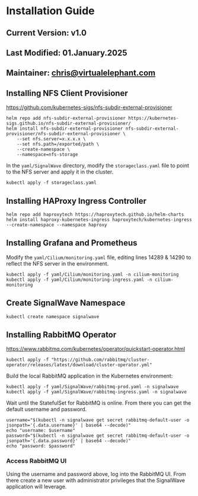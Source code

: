 # Installation Guide
## Current Version: v1.0
## Last Modified: 01.January.2025
## Maintainer: chris@virtualelephant.com

## Installing NFS Client Provisioner
https://github.com/kubernetes-sigs/nfs-subdir-external-provisioner

```
helm repo add nfs-subdir-external-provisioner https://kubernetes-sigs.github.io/nfs-subdir-external-provisioner/
helm install nfs-subdir-external-provisioner nfs-subdir-external-provisioner/nfs-subdir-external-provisioner \
    --set nfs.server=x.x.x.x \
    --set nfs.path=/exported/path \
    --create-namespace \
    --namespace=nfs-storage
```

In the `yaml/SignalWave` directory, modify the `storageclass.yaml` file to point to the NFS server and apply it in the cluster.
```
kubectl apply -f storageclass.yaml
```

## Installing HAProxy Ingress Controller
```
helm repo add haproxytech https://haproxytech.github.io/helm-charts
helm install haproxy-kubernetes-ingress haproxytech/kubernetes-ingress --create-namespace --namespace haproxy
```

## Installing Grafana and Prometheus
Modify the `yaml/Cilium/monitoring.yaml` file, editing lines 14289 & 14290 to reflect the NFS server in the environment.
```
kubectl apply -f yaml/Cilium/monitoring.yaml -n cilium-monitoring
kubectl apply -f yaml/Cilium/monitoring-ingress.yaml -n cilium-monitoring
```

## Create SignalWave Namespace
```
kubectl create namespace signalwave
```

## Installing RabbitMQ Operator
https://www.rabbitmq.com/kubernetes/operator/quickstart-operator.html

```
kubectl apply -f "https://github.com/rabbitmq/cluster-operator/releases/latest/download/cluster-operator.yml"
```

Build the local RabbitMQ application in the Kubernetes environment:
```
kubectl apply -f yaml/SignalWave/rabbitmq-prod.yaml -n signalwave
kubectl apply -f yaml/SignalWave/rabbitmq-ingress.yaml -n signalwave
```

Wait until the StatefulSet for RabbitMQ is online. From there you can get the default username and password.

```
username="$(kubectl -n signalwave get secret rabbitmq-default-user -o jsonpath='{.data.username}' | base64 --decode)"
echo "username: $username"
password="$(kubectl -n signalwave get secret rabbitmq-default-user -o jsonpath='{.data.password}' | base64 --decode)"
echo "password: $password"
```

### Access RabbitMQ UI
Using the username and password above, log into the RabbitMQ UI. From there create a new user with administrator privileges
that the SignalWave application will leverage.